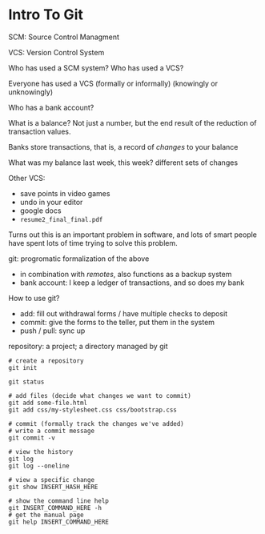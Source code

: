 # Intro To Git

SCM: Source Control Managment

VCS: Version Control System

Who has used a SCM system? Who has used a VCS?

Everyone has used a VCS (formally or informally) (knowingly or unknowingly)

Who has a bank account?

What is a balance? Not just a number, but the end result of the reduction of
transaction values.

Banks store transactions, that is, a record of *changes* to your balance

What was my balance last week, this week? different sets of changes

Other VCS:

- save points in video games
- undo in your editor
- google docs
- `resume2_final_final.pdf`

Turns out this is an important problem in software, and lots of smart people
have spent lots of time trying to solve this problem.

git: progromatic formalization of the above

- in combination with *remotes*, also functions as a backup system
- bank account: I keep a ledger of transactions, and so does my bank

How to use git?

- add: fill out withdrawal forms / have multiple checks to deposit
- commit: give the forms to the teller, put them in the system
- push / pull: sync up

repository: a project; a directory managed by git

```
# create a repository
git init

git status

# add files (decide what changes we want to commit)
git add some-file.html
git add css/my-stylesheet.css css/bootstrap.css

# commit (formally track the changes we've added)
# write a commit message
git commit -v

# view the history
git log
git log --oneline

# view a specific change
git show INSERT_HASH_HERE
```

```
# show the command line help
git INSERT_COMMAND_HERE -h
# get the manual page
git help INSERT_COMMAND_HERE
```